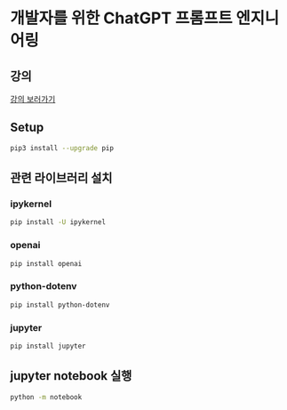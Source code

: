 # 개발자를 위한 ChatGPT 프롬프트 엔지니어링

## 강의

[강의 보러가기][course]

## Setup

```sh
pip3 install --upgrade pip
```

## 관련 라이브러리 설치

### ipykernel

```sh
pip install -U ipykernel
```

### openai

```sh
pip install openai
```

### python-dotenv

```sh
pip install python-dotenv
```

### jupyter

```sh
pip install jupyter
```

## jupyter notebook 실행

```sh
python -m notebook
```

[course]:https://www.deeplearning.ai/short-courses/chatgpt-prompt-engineering-for-developers/